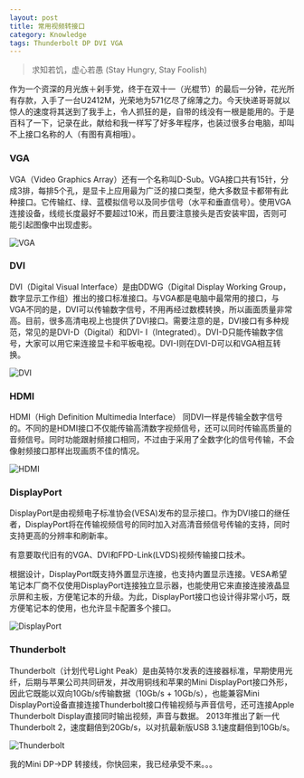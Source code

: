 ```yaml
---
layout: post
title: 常用视频转接口
category: Knowledge
tags: Thunderbolt DP DVI VGA
---
```


> 求知若饥，虚心若愚 (Stay Hungry, Stay Foolish)

作为一个资深的月光族＋剁手党，终于在双十一（光棍节）的最后一分钟，花光所有存款，入手了一台U2412M，光荣地为571亿尽了绵薄之力。今天快递哥哥就以惊人的速度将其送到了我手上，令人抓狂的是，自带的线没有一根是能用的。于是百科了一下，记录在此，献给和我一样写了好多年程序，也装过很多台电脑，却叫不上接口名称的人（有图有真相哦）。

<!-- more -->

### VGA

VGA（Video Graphics Array）还有一个名称叫D-Sub。VGA接口共有15针，分成3排，每排5个孔，是显卡上应用最为广泛的接口类型，绝大多数显卡都带有此种接口。它传输红、绿、蓝模拟信号以及同步信号（水平和垂直信号）。使用VGA连接设备，线缆长度最好不要超过10米，而且要注意接头是否安装牢固，否则可能引起图像中出现虚影。

![VGA](/assets/images/2014-11-12/VGA.png)


### DVI

DVI（Digital Visual Interface）是由DDWG（Digital Display Working Group，数字显示工作组）推出的接口标准接口。与VGA都是电脑中最常用的接口，与VGA不同的是，DVI可以传输数字信号，不用再经过数模转换，所以画面质量非常高。目前，很多高清电视上也提供了DVI接口。需要注意的是，DVI接口有多种规范，常见的是DVI-D（Digital）和DVI- I（Integrated）。DVI-D只能传输数字信号，大家可以用它来连接显卡和平板电视。DVI-I则在DVI-D可以和VGA相互转换。

![DVI](/assets/images/2014-11-12/DVI.png)

### HDMI

HDMI（High Definition Multimedia Interface） 同DVI一样是传输全数字信号的。不同的是HDMI接口不仅能传输高清数字视频信号，还可以同时传输高质量的音频信号。同时功能跟射频接口相同，不过由于采用了全数字化的信号传输，不会像射频接口那样出现画质不佳的情况。

![HDMI](/assets/images/2014-11-12/HDMI.png)

### DisplayPort
DisplayPort是由视频电子标准协会(VESA)发布的显示接口。作为DVI接口的继任者，DisplayPort将在传输视频信号的同时加入对高清音频信号传输的支持，同时支持更高的分辨率和刷新率。

有意要取代旧有的VGA、DVI和FPD-Link(LVDS)视频传输接口技术。

根据设计，DisplayPort既支持外置显示连接，也支持内置显示连接。VESA希望笔记本厂商不仅使用DisplayPort连接独立显示器，也能使用它来直接连接液晶显示屏和主板，方便笔记本的升级。为此，DisplayPort接口也设计得非常小巧，既方便笔记本的使用，也允许显卡配置多个接口。

![DisplayPort](/assets/images/2014-11-12/DisplayPort.png)

### Thunderbolt
Thunderbolt（计划代号Light Peak）是由英特尔发表的连接器标准，早期使用光纤，后期与苹果公司共同研发，并改用铜线和苹果的Mini DisplayPort接口外形，因此它既能以双向10Gb/s传输数据（10Gb/s + 10Gb/s），也能兼容Mini DisplayPort设备直接连接Thunderbolt接口传输视频与声音信号，还可连接Apple Thunderbolt Display直接同时输出视频，声音与数据。
2013年推出了新一代Thunderbolt 2，速度翻倍到20Gb/s，以对抗最新版USB 3.1速度翻倍到10Gb/s。

![Thunderbolt](/assets/images/2014-11-12/Thunderbolt.png)

我的Mini DP->DP 转接线，你快回来，我已经承受不来。。。

